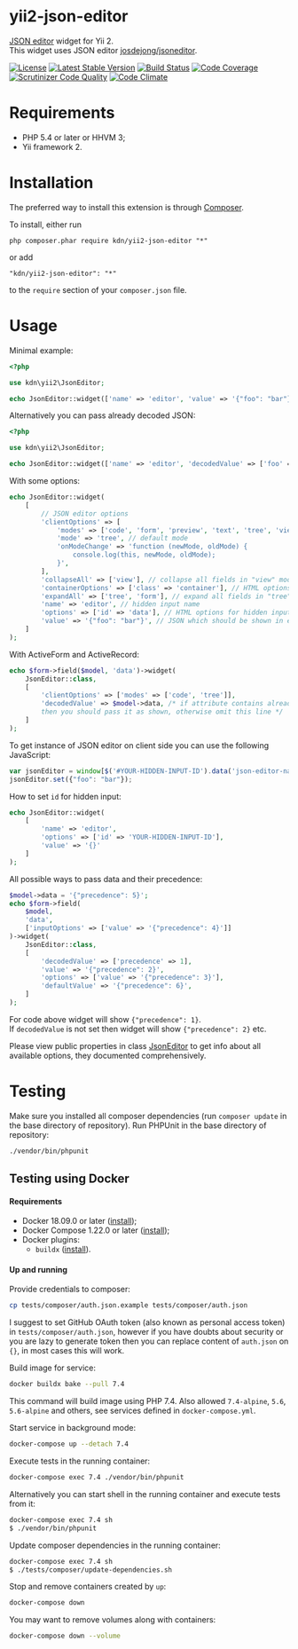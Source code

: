 # yii2-json-editor

[JSON editor](https://jsoneditoronline.org) widget for Yii 2.  
This widget uses JSON editor [josdejong/jsoneditor](https://github.com/josdejong/jsoneditor).

[![License](https://poser.pugx.org/kdn/yii2-json-editor/license)](https://packagist.org/packages/kdn/yii2-json-editor)
[![Latest Stable Version](https://poser.pugx.org/kdn/yii2-json-editor/v/stable)](https://packagist.org/packages/kdn/yii2-json-editor)
[![Build Status](https://travis-ci.org/dmitry-kulikov/yii2-json-editor.svg?branch=master)](https://travis-ci.org/dmitry-kulikov/yii2-json-editor)
[![Code Coverage](https://scrutinizer-ci.com/g/dmitry-kulikov/yii2-json-editor/badges/coverage.png?b=master)](https://scrutinizer-ci.com/g/dmitry-kulikov/yii2-json-editor/?branch=master)
[![Scrutinizer Code Quality](https://scrutinizer-ci.com/g/dmitry-kulikov/yii2-json-editor/badges/quality-score.png?b=master)](https://scrutinizer-ci.com/g/dmitry-kulikov/yii2-json-editor/?branch=master)
[![Code Climate](https://codeclimate.com/github/dmitry-kulikov/yii2-json-editor/badges/gpa.svg)](https://codeclimate.com/github/dmitry-kulikov/yii2-json-editor)

# Requirements

- PHP 5.4 or later or HHVM 3;
- Yii framework 2.

# Installation

The preferred way to install this extension is through [Composer](https://getcomposer.org).

To install, either run

```
php composer.phar require kdn/yii2-json-editor "*"
```

or add

```
"kdn/yii2-json-editor": "*"
```

to the `require` section of your `composer.json` file.

# Usage

Minimal example:

```php
<?php

use kdn\yii2\JsonEditor;

echo JsonEditor::widget(['name' => 'editor', 'value' => '{"foo": "bar"}']);
```

Alternatively you can pass already decoded JSON:

```php
<?php

use kdn\yii2\JsonEditor;

echo JsonEditor::widget(['name' => 'editor', 'decodedValue' => ['foo' => 'bar']]);
```

With some options:

```php
echo JsonEditor::widget(
    [
        // JSON editor options
        'clientOptions' => [
            'modes' => ['code', 'form', 'preview', 'text', 'tree', 'view'], // all available modes
            'mode' => 'tree', // default mode
            'onModeChange' => 'function (newMode, oldMode) {
                console.log(this, newMode, oldMode);
            }',
        ],
        'collapseAll' => ['view'], // collapse all fields in "view" mode
        'containerOptions' => ['class' => 'container'], // HTML options for JSON editor container tag
        'expandAll' => ['tree', 'form'], // expand all fields in "tree" and "form" modes
        'name' => 'editor', // hidden input name
        'options' => ['id' => 'data'], // HTML options for hidden input
        'value' => '{"foo": "bar"}', // JSON which should be shown in editor
    ]
);
```

With ActiveForm and ActiveRecord:

```php
echo $form->field($model, 'data')->widget(
    JsonEditor::class,
    [
        'clientOptions' => ['modes' => ['code', 'tree']],
        'decodedValue' => $model->data, /* if attribute contains already decoded JSON,
        then you should pass it as shown, otherwise omit this line */
    ]
);
```

To get instance of JSON editor on client side you can use the following JavaScript:

```javascript
var jsonEditor = window[$('#YOUR-HIDDEN-INPUT-ID').data('json-editor-name')];
jsonEditor.set({"foo": "bar"});
```

How to set `id` for hidden input:

```php
echo JsonEditor::widget(
    [
        'name' => 'editor',
        'options' => ['id' => 'YOUR-HIDDEN-INPUT-ID'],
        'value' => '{}'
    ]
);
```

All possible ways to pass data and their precedence:

```php
$model->data = '{"precedence": 5}';
echo $form->field(
    $model,
    'data',
    ['inputOptions' => ['value' => '{"precedence": 4}']]
)->widget(
    JsonEditor::class,
    [
        'decodedValue' => ['precedence' => 1],
        'value' => '{"precedence": 2}',
        'options' => ['value' => '{"precedence": 3}'],
        'defaultValue' => '{"precedence": 6}',
    ]
);
```

For code above widget will show `{"precedence": 1}`.  
If `decodedValue` is not set then widget will show `{"precedence": 2}` etc.

Please view public properties in class
[JsonEditor](https://github.com/dmitry-kulikov/yii2-json-editor/blob/master/src/JsonEditor.php)
to get info about all available options, they documented comprehensively.

# Testing

Make sure you installed all composer dependencies (run `composer update` in the base directory of repository).
Run PHPUnit in the base directory of repository:

```sh
./vendor/bin/phpunit
```

## Testing using Docker

#### Requirements

- Docker 18.09.0 or later ([install](https://docs.docker.com/install));
- Docker Compose 1.22.0 or later ([install](https://docs.docker.com/compose/install));
- Docker plugins:
  - `buildx` ([install](https://github.com/docker/buildx#installing)).

#### Up and running

Provide credentials to composer:

```sh
cp tests/composer/auth.json.example tests/composer/auth.json
```

I suggest to set GitHub OAuth token (also known as personal access token) in `tests/composer/auth.json`,
however if you have doubts about security or you are lazy to generate token then you can replace content of
`auth.json` on `{}`, in most cases this will work.

Build image for service:

```sh
docker buildx bake --pull 7.4
```

This command will build image using PHP 7.4. Also allowed `7.4-alpine`, `5.6`, `5.6-alpine` and others, see services
defined in `docker-compose.yml`.

Start service in background mode:

```sh
docker-compose up --detach 7.4
```

Execute tests in the running container:

```sh
docker-compose exec 7.4 ./vendor/bin/phpunit
```

Alternatively you can start shell in the running container and execute tests from it:

```sh
docker-compose exec 7.4 sh
$ ./vendor/bin/phpunit
```

Update composer dependencies in the running container:

```sh
docker-compose exec 7.4 sh
$ ./tests/composer/update-dependencies.sh
```

Stop and remove containers created by `up`:

```sh
docker-compose down
```

You may want to remove volumes along with containers:

```sh
docker-compose down --volume
```
